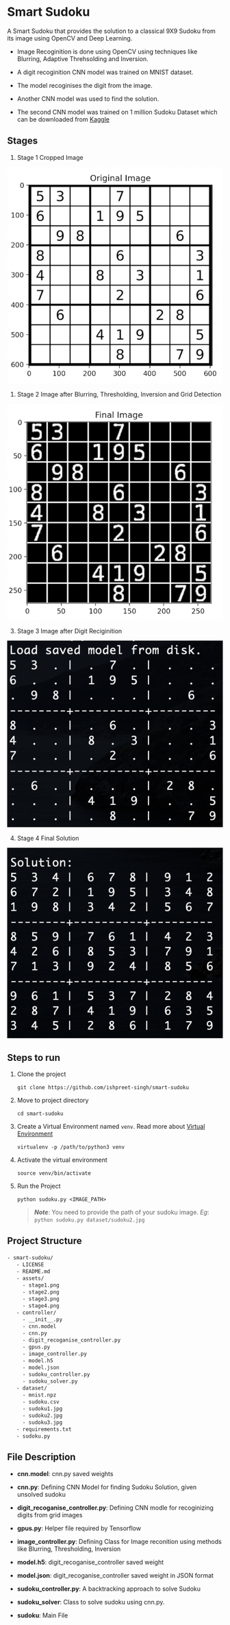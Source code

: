# Smart Sudoku

A Smart Sudoku that provides the solution to a classical 9X9 Sudoku from its image using OpenCV and Deep Learning.

* Image Recoginition is done using OpenCV using techniques like Blurring, Adaptive Threhsolding and Inversion.

* A digit recoginition CNN model was trained on MNIST dataset. 
  
* The model recoginises the digit from the image. 
  
* Another CNN model was used to find the solution. 
  
* The second CNN model was trained on 1 million Sudoku Dataset which can be downloaded from [Kaggle](https://www.kaggle.com/bryanpark/sudoku)


## Stages

1. Stage 1 Cropped Image
   
![Cropped Image](https://github.com/ishpreet-singh/smart-sudoku/blob/master/assets/stage1.png)


1. Stage 2 Image after Blurring, Thresholding, Inversion and Grid Detection

![Image after Preprocessing](https://github.com/ishpreet-singh/smart-sudoku/blob/master/assets/stage2.png)

3. Stage 3 Image after Digit Reciginition

![Image after Digit Reciginition](https://github.com/ishpreet-singh/smart-sudoku/blob/master/assets/stage3.png)

4. Stage 4 Final Solution

![Solution](https://github.com/ishpreet-singh/smart-sudoku/blob/master/assets/stage4.png)


## Steps to run

1. Clone the project
    ```
    git clone https://github.com/ishpreet-singh/smart-sudoku
    ```

2. Move to project directory
    ```
    cd smart-sudoku
    ```

3. Create a Virtual Environment named `venv`. Read more about [Virtual Environment](https://docs.python.org/3/library/venv.html)

    ```
    virtualenv -p /path/to/python3 venv
    ```

4. Activate the virtual environment

    ```
    source venv/bin/activate
    ```

5. Run the Project

    ```
    python sudoku.py <IMAGE_PATH>
    ```
    
    >***Note***: You need to provide the path of your sudoku image.
    > *Eg*: `python sudoku.py dataset/sudoku2.jpg`  

## Project Structure

```
- smart-sudoku/
   - LICENSE
   - README.md
   - assets/
     - stage1.png
     - stage2.png
     - stage3.png
     - stage4.png
   - controller/
     - __init__.py
     - cnn.model
     - cnn.py
     - digit_recoganise_controller.py
     - gpus.py
     - image_controller.py
     - model.h5
     - model.json
     - sudoku_controller.py
     - sudoku_solver.py
   - dataset/
     - mnist.npz
     - sudoku.csv
     - sudoku1.jpg
     - sudoku2.jpg
     - sudoku3.jpg
   - requirements.txt
   - sudoku.py
```

## File Description

* **cnn.model**: cnn.py saved weights
  
* **cnn.py**: Defining CNN Model for finding Sudoku Solution, given unsolved sudoku

* **digit_recoganise_controller.py**: Defining CNN modle for recoginizing digits from grid images

* **gpus.py**: Helper file required by Tensorflow 

* **image_controller.py**: Defining Class for Image reconition using methods like Blurring, Thresholding, Inversion

* **model.h5**: digit_recoganise_controller saved weight

* **model.json**: digit_recoganise_controller saved weight in JSON format

* **sudoku_controller.py**: A backtracking approach to solve Sudoku

* **sudoku_solver**: Class to solve sudoku using cnn.py.

* **sudoku**: Main File